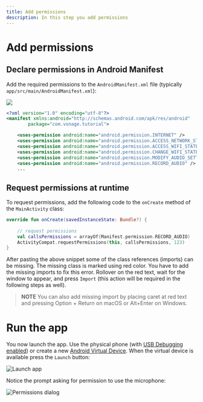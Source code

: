 ```yaml
---
title: Add permissions
description: In this step you add permissions
---
```


# Add permissions

## Declare permissions in Android Manifest

Add the required permissions to the `AndroidManifest.xml` file (typically `app/src/main/AndroidManifest.xml`):

![](/screenshots/tutorials/client-sdk/android-shared/android-manifest-file.png)

```xml
<?xml version="1.0" encoding="utf-8"?>
<manifest xmlns:android="http://schemas.android.com/apk/res/android"
        package="com.vonage.tutorial">

    <uses-permission android:name="android.permission.INTERNET" />
    <uses-permission android:name="android.permission.ACCESS_NETWORK_STATE" />
    <uses-permission android:name="android.permission.ACCESS_WIFI_STATE" />
    <uses-permission android:name="android.permission.CHANGE_WIFI_STATE" />
    <uses-permission android:name="android.permission.MODIFY_AUDIO_SETTINGS" />
    <uses-permission android:name="android.permission.RECORD_AUDIO" />
    ...
```

## Request permissions at runtime

To request permissions, add the following code to the `onCreate` method of the `MainActivity` class:

```kotlin
override fun onCreate(savedInstanceState: Bundle?) {
    
    // request permissions
    val callsPermissions = arrayOf(Manifest.permission.RECORD_AUDIO)
    ActivityCompat.requestPermissions(this, callsPermissions, 123)
}
```

After pasting the above snippet some of the class references (imports) can be missing. The missing class is marked using red color. You have to add the missing imports to fix this error. Rollover on the red text, wait for the window to appear, and press `Import` (this action will be required in the following steps as well).

> **NOTE** You can also add missing import by placing caret at red text and pressing Option + Return on macOS or Alt+Enter on Windows.

# Run the app

You now launch the app. Use the physical phone (with [USB Debugging enabled](https://developer.android.com/studio/debug/dev-options#enable)) or create a new [Android Virtual Device](https://developer.android.com/studio/run/managing-avds). When the virtual device is available press the `Launch` button: 

![Launch app](/screenshots/tutorials/client-sdk/android-shared/launch-app.png)

Notice the prompt asking for permission to use the microphone:

![Permissions dialog](/screenshots/tutorials/client-sdk/app-to-app/permission-dialog.png)
